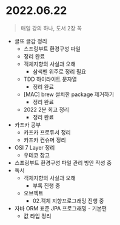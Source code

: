 # 2022.06.22
> 매일 강의 하나, 도서 2장 꼭

- 글또 글감 정리
	- 스프링부트 환경구성 파일
  	- 정리 완료
	- 객체지향의 사실과 오해
		-	삼색펜 위주로 정리 필요
	- TDD 하이라이트 문자열
		- 정리 완료
	- [MAC] brew 설치한 package 제거하기
		- 정리 완료
	- 2022 2분 회고 정리
		- 정리 완료
- 카프카 공부
	- 카프카 프로듀서 정리
	- 카프카 컨슈머 정리
- OSI 7 Layer 정리
	- 우테코 참고
- 스프링부트 환경구성 파일 관리 방안 작성 중
- 독서
	- 객체지향의 사실과 오해
		- 부록 진행 중
	- 오브젝트
		- 02.객체 지향프로그래밍 진행 중
- 자바 ORM 표준 JPA 프로그래밍 - 기본편
	- 값 타입 정리
